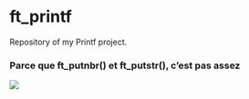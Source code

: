 # ft_printf
Repository of my Printf project.
### Parce que ft_putnbr() et ft_putstr(), c’est pas assez
![](https://progress-bar.dev/100?title=Score)
